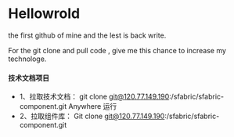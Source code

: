 # Hellowrold
the first github of mine
and the lest is back write.

For the git clone and pull code , give me this chance to increase my technologe.

#### 技术文档项目
- 1、拉取技术文档：
git clone git@120.77.149.190:/sfabric/sfabric-component.git
Anywhere 运行
- 2、拉取组件库：
Git clone git@120.77.149.190:/sfabric/sfabric-component.git
